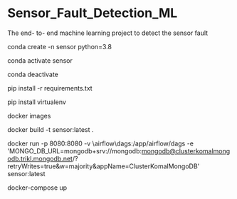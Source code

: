 # Sensor_Fault_Detection_ML
The end- to- end machine learning project to detect the sensor fault

conda create -n sensor python=3.8

conda activate sensor

conda deactivate

pip install -r requirements.txt

pip install virtualenv


docker images

docker build -t sensor:latest .

docker run -p 8080:8080 -v \airflow\dags:/app/airflow/dags -e 'MONGO_DB_URL=mongodb+srv://mongodb:mongodb@clusterkomalmongodb.trikl.mongodb.net/?retryWrites=true&w=majority&appName=ClusterKomalMongoDB' sensor:latest

docker-compose up
